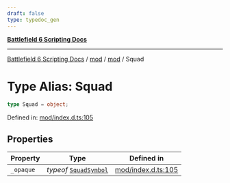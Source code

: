 ```yaml
---
draft: false
type: typedoc_gen
---
```


[**Battlefield 6 Scripting Docs**](../../../_index.md)

***

[Battlefield 6 Scripting Docs](../../../_index.md) / [mod](../../_index.md) / [mod](../_index.md) / Squad

# Type Alias: Squad

```ts
type Squad = object;
```

Defined in: [mod/index.d.ts:105](https://github.com/battlefield-portal-community/portal-docs/blob/6d87e21c5922a3efb03c634dbe98e5fe6e797672/generators/santiago/mod/index.d.ts#L105)

## Properties

| Property | Type | Defined in |
| ------ | ------ | ------ |
| <a id="_opaque"></a> `_opaque` | *typeof* [`SquadSymbol`](../SquadSymbol/_index.md) | [mod/index.d.ts:105](https://github.com/battlefield-portal-community/portal-docs/blob/6d87e21c5922a3efb03c634dbe98e5fe6e797672/generators/santiago/mod/index.d.ts#L105) |
